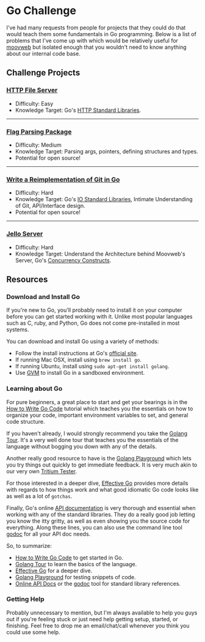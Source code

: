 Go Challenge
============

I've had many requests from people for projects that they could do that would
teach them some fundamentals in Go programming.  Below is a list of problems
that I've come up with which would be relatively useful for
[moovweb](http://github.com/moovweb) but isolated enough that you wouldn't need
to know anything about our internal code base.


## Challenge Projects


### [HTTP File Server](file-server.md)
* Difficulty: Easy
* Knowledge Target: Go's [HTTP Standard
	Libraries](http://golang.org/pkg/net/http/).

----

### [Flag Parsing Package](flags.md)
* Difficulty: Medium
* Knowledge Target: Parsing args, pointers, defining structures and types.
* Potential for open source!

----

### [Write a Reimplementation of Git in Go](git.md)
* Difficulty: Hard
* Knowledge Target: Go's [IO Standard Libraries](http://golang.org/pkg/io/),
	Intimate Understanding of Git, API/Interface design.
* Potential for open source!

----

### [Jello Server](jello.md)
* Difficulty: Hard
* Knowledge Target: Understand the Architecture behind Moovweb's Server, Go's [Concurrency
	Constructs](http://www.golang-book.com/10).


## Resources

### Download and Install Go

If you're new to Go, you'll probably need to install it on your computer before
you can get started working with it.  Unlike most popular languages such as C,
ruby, and Python, Go does not come pre-installed in most systems.

You can download and install Go using a variety of methods:

* Follow the install instructions at Go's [official site](http://golang.org/doc/install).
* If running Mac OSX, install using `brew install go`.
* If running Ubuntu, install using `sudo apt-get install golang`.
* Use [GVM](https://github.com/moovweb/gvm) to install Go in a sandboxed
	environment.

### Learning about Go

For pure beginners, a great place to start and get your bearings is in the [How
to Write Go Code](http://golang.org/doc/code.html) tutorial which teaches you
the essentials on how to organize your code, important environment variables to
set, and general code structure.

If you haven't already, I would strongly recommend you take the [Golang
Tour](http://tour.golang.org/).  It's a very well done tour that teaches you the
essentials of the language without bogging you down with any of the details.

Another really good resource to have is the [Golang
Playground](http://play.golang.org/) which lets you try things out quickly to
get immediate feedback.  It is very much akin to our very own [Tritium
Tester](http://tester.tritium.io/).

For those interested in a deeper dive, [Effective
Go](http://golang.org/doc/effective_go.html) provides more details with regards
to how things work and what good idiomatic Go code looks like as well as a lot
of `gotchas`.

Finally, Go's online [API documentation](http://golang.org/pkg/) is very
thorough and essential when working with any of the standard libraries.  They do
a really good job letting you know the itty gritty, as well as even showing you
the source code for everything.  Along these lines, you can also use the command
line tool [godoc](http://golang.org/cmd/godoc/) for all your API doc needs.

So, to summarize:

* [How to Write Go Code](http://golang.org/doc/code.html) to get started in Go.
* [Golang Tour](http://tour.golang.org/) to learn the basics of the language.
* [Effective Go](http://golang.org/doc/effective_go.html) for a deeper dive.
* [Golang Playground](http://play.golang.org/) for testing snippets of code.
* [Online API Docs](http://golang.org/pkg/) or the [godoc](http://golang.org/cmd/godoc/)
	tool for standard library references.

### Getting Help

Probably unnecessary to mention, but I'm always available to help you guys out
if you're feeling stuck or just need help getting setup, started, or finishing.
Feel free to drop me an email/chat/call whenever you think you could use some
help.
